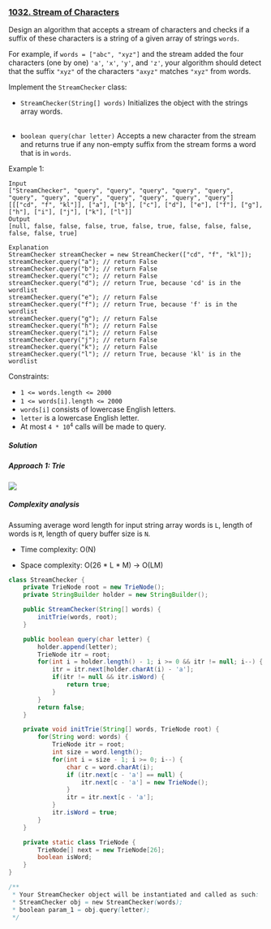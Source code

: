 ### [1032. Stream of Characters](https://leetcode.com/problems/stream-of-characters)


Design an algorithm that accepts a stream of characters and checks if a suffix of these characters is a string of a given array of strings `words`.

For example, if `words = ["abc", "xyz"]` and the stream added the four characters (one by one) `'a'`, `'x'`, `'y'`, and `'z'`, your algorithm should detect that the suffix `"xyz"` of the characters `"axyz"` matches `"xyz"` from words.

Implement the `StreamChecker` class:

- `StreamChecker(String[] words)` Initializes the object with the strings array words.<br/><br/>

- `boolean query(char letter)` Accepts a new character from the stream and returns true if any non-empty suffix from the stream forms a word that is in `words`.
 

Example 1:
```
Input
["StreamChecker", "query", "query", "query", "query", "query", "query", "query", "query", "query", "query", "query", "query"]
[[["cd", "f", "kl"]], ["a"], ["b"], ["c"], ["d"], ["e"], ["f"], ["g"], ["h"], ["i"], ["j"], ["k"], ["l"]]
Output
[null, false, false, false, true, false, true, false, false, false, false, false, true]

Explanation
StreamChecker streamChecker = new StreamChecker(["cd", "f", "kl"]);
streamChecker.query("a"); // return False
streamChecker.query("b"); // return False
streamChecker.query("c"); // return False
streamChecker.query("d"); // return True, because 'cd' is in the wordlist
streamChecker.query("e"); // return False
streamChecker.query("f"); // return True, because 'f' is in the wordlist
streamChecker.query("g"); // return False
streamChecker.query("h"); // return False
streamChecker.query("i"); // return False
streamChecker.query("j"); // return False
streamChecker.query("k"); // return False
streamChecker.query("l"); // return True, because 'kl' is in the wordlist
``` 

Constraints:

- `1 <= words.length <= 2000`
- `1 <= words[i].length <= 2000`
- `words[i]` consists of lowercase English letters.
- `letter` is a lowercase English letter.
- At most <code>$4 * 10^4$</code> calls will be made to query.


##### Solution

##### Approach 1: Trie
![](https://assets.leetcode.com/users/images/ce2bdef1-e727-4f1b-aa40-015eb766fd3b_1597172741.6132298.png)
##### Complexity analysis
Assuming average word length for input string array words is `L`, length of words is `M`, length of query buffer size is `N`.

- Time complexity: O(N)

- Space complexity: O(26 * L * M) → O(LM)



```java
class StreamChecker {
    private TrieNode root = new TrieNode();
    private StringBuilder holder = new StringBuilder();

    public StreamChecker(String[] words) {
        initTrie(words, root);
    }

    public boolean query(char letter) {
        holder.append(letter);
        TrieNode itr = root;
        for(int i = holder.length() - 1; i >= 0 && itr != null; i--) {
            itr = itr.next[holder.charAt(i) - 'a'];
            if(itr != null && itr.isWord) {
                return true;
            }
        }
        return false;
    }

    private void initTrie(String[] words, TrieNode root) {
        for(String word: words) {
            TrieNode itr = root;
            int size = word.length();
            for(int i = size - 1; i >= 0; i--) {
                char c = word.charAt(i);
                if (itr.next[c - 'a'] == null) {
                    itr.next[c - 'a'] = new TrieNode();
                }
                itr = itr.next[c - 'a'];
            }
            itr.isWord = true;
        }
    }

    private static class TrieNode {
        TrieNode[] next = new TrieNode[26];
        boolean isWord;
    }
}

/**
 * Your StreamChecker object will be instantiated and called as such:
 * StreamChecker obj = new StreamChecker(words);
 * boolean param_1 = obj.query(letter);
 */
```
